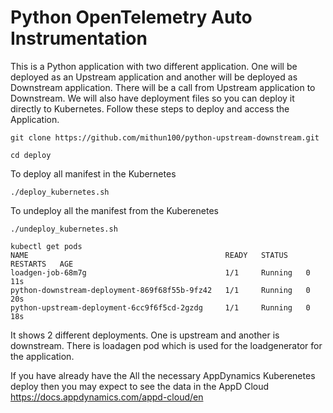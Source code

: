 # Python OpenTelemetry Auto Instrumentation
This is a Python application with two different application. One will be deployed as an Upstream application and another will be deployed as Downstream application.
There will be a call from Upstream application to Downstream.
We will also have deployment files so you can deploy it directly to Kubernetes.
Follow these steps to deploy and access the Application.

```
git clone https://github.com/mithun100/python-upstream-downstream.git
```
```
cd deploy 
```

To deploy all manifest in the Kubernetes
```
./deploy_kubernetes.sh
```
To undeploy all the manifest from the Kuberenetes 

```
./undeploy_kubernetes.sh

```
```
kubectl get pods
NAME                                            READY   STATUS    RESTARTS   AGE
loadgen-job-68m7g                               1/1     Running   0          11s
python-downstream-deployment-869f68f55b-9fz42   1/1     Running   0          20s
python-upstream-deployment-6cc9f6f5cd-2gzdg     1/1     Running   0          18s

```
It shows 2 different deployments. One is upstream and another is downstream.  There is loadagen pod which is used for the loadgenerator for the application.

If you have already have the All the necessary AppDynamics Kuberenetes deploy then you may expect to see the data in the AppD Cloud https://docs.appdynamics.com/appd-cloud/en 


